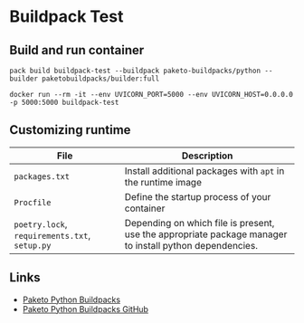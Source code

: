 # Buildpack Test
## Build and run container
```shell
pack build buildpack-test --buildpack paketo-buildpacks/python --builder paketobuildpacks/builder:full
```
```shell
docker run --rm -it --env UVICORN_PORT=5000 --env UVICORN_HOST=0.0.0.0 -p 5000:5000 buildpack-test
```
## Customizing runtime
| File                                          | Description                                                                                             |
|-----------------------------------------------|---------------------------------------------------------------------------------------------------------|
| `packages.txt`                                | Install additional packages with `apt` in the runtime image                                             |
| `Procfile`                                    | Define the startup process of your container                                                            |
| `poetry.lock`, `requirements.txt`, `setup.py` | Depending on which file is present, use the appropriate package manager to install python dependencies. |

## Links
- [Paketo Python Buildpacks](https://paketo.io/docs/howto/python/)
- [Paketo Python Buildpacks GitHub](https://github.com/paketo-buildpacks/python)